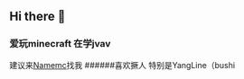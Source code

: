 ## Hi there 👋
### 爱玩minecraft 在学jvav
建议来[Namemc](https://namemc.com/profile/xingyuan1023.1)找我
######喜欢撅人 特别是YangLine（bushi

<!--
**xingyuan1023/xingyuan1023** is a ✨ _special_ ✨ repository because its `README.md` (this file) appears on your GitHub profile.

Here are some ideas to get you started:

- 🔭 I’m currently working on ...
- 🌱 I’m currently learning ...
- 👯 I’m looking to collaborate on ...
- 🤔 I’m looking for help with ...
- 💬 Ask me about ...
- 📫 How to reach me: ...
- 😄 Pronouns: ...
- ⚡ Fun fact: ...
-->
